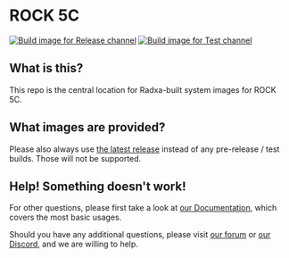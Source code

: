# ROCK 5C
[![Build image for Release channel](https://github.com/radxa-build/rock-5c/actions/workflows/build.yml/badge.svg)](https://github.com/radxa-build/rock-5c/actions/workflows/build.yml) [![Build image for Test channel](https://github.com/radxa-build/rock-5c/actions/workflows/test.yml/badge.svg)](https://github.com/radxa-build/rock-5c/actions/workflows/test.yml)

## What is this?

This repo is the central location for Radxa-built system images for ROCK 5C.

## What images are provided?

Please also always use [the latest release](https://github.com/radxa-build/rock-5c/releases/latest) instead of any pre-release / test builds. Those will not be supported.

## Help! Something doesn't work!

For other questions, please first take a look at [our Documentation](https://docs.radxa.com), which covers the most basic usages.

Should you have any additional questions, please visit [our forum](https://forum.radxa.com/) or [our Discord](https://rock.sh/go), and we are willing to help.
